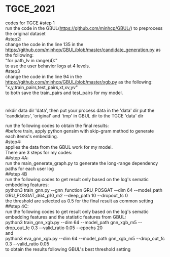 # TGCE_2021
codes for TGCE
#step 1  
run the code in the GBUL(https://github.com/minhcp/GBUL/) to preprocess the original dataset  
#step2:  
change the code in the line 135 in the https://github.com/minhcp/GBUL/blob/master/candidate_generation.py as the following:  
"for path_lv in range(4):"  
to use the user behavior logs at 4 levels.  
#step3  
change the code in the line 94 in the https://github.com/minhcp/GBUL/blob/master/xgb.py as the following:  
"x,y,train_pairs,test_pairs,xt,xv,yv"  
to both save the train_pairs and test_pairs for my model.  

#  
mkdir data dir 'data', then put your process data in the 'data' dir 
put the 'candidates', 'original' and 'tmp' in GBUL dir to the TGCE 'data' dir  

run the following codes to obtain the final results:  
#before train, apply python gensim with skip-gram method to generate each items's embedding.  
#step4:  
applies the data from the GBUL work for my model.  
There are 3 steps for my codes:  
##step 4A:  
run the main_generate_graph.py to generate the long-range dependency paths for each user log  
##step 4B  
run the following codes to get result only based on the log's sematic embedding features:  
python3 train_gnn.py --gnn_function GRU_POSGAT --dim 64 --model_path GRU_POSGAT_d64_p10_m2 --deep_path 10 --dropout_fc 0  
the threshold are selected as 0.5 for the final result as common setting  
##step 4C:  
run the following codes to get result only based on the log's sematic embedding features and the statistic features from GBUL:  
python3 train_gnn_xgb.py --dim 64 --model_path gnn_xgb_m5 --drop_out_fc 0.3 --valid_ratio 0.05 --epochs 20  
and  
python3 eva_gnn_xgb.py --dim 64 --model_path gnn_xgb_m5 --drop_out_fc 0.3 --valid_ratio 0.05  
to obtain the results following GBUL's best threshold setting  
 

